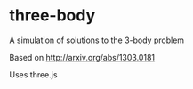 three-body
==========

A simulation of solutions to the 3-body problem

Based on http://arxiv.org/abs/1303.0181

Uses three.js
